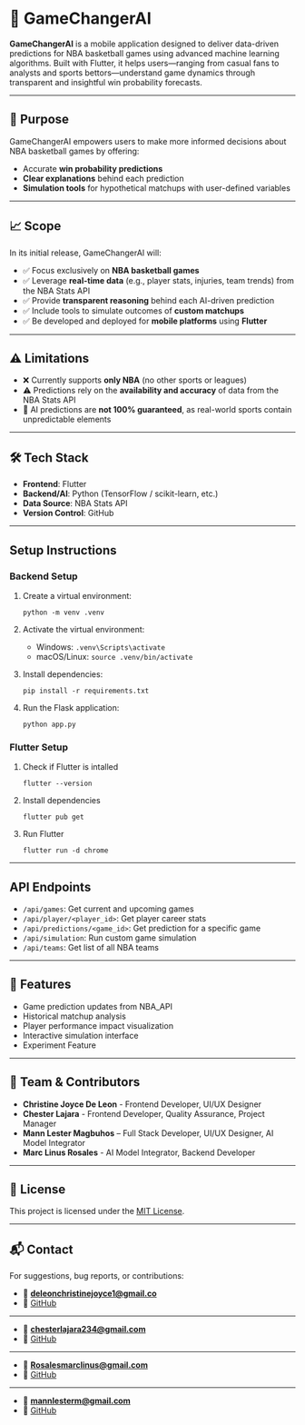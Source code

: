 # 🏀 GameChangerAI

**GameChangerAI** is a mobile application designed to deliver data-driven predictions for NBA basketball games using advanced machine learning algorithms. Built with Flutter, it helps users—ranging from casual fans to analysts and sports bettors—understand game dynamics through transparent and insightful win probability forecasts.

---

## 📌 Purpose

GameChangerAI empowers users to make more informed decisions about NBA basketball games by offering:

- Accurate **win probability predictions**
- **Clear explanations** behind each prediction
- **Simulation tools** for hypothetical matchups with user-defined variables

---

## 📈 Scope

In its initial release, GameChangerAI will:

- ✅ Focus exclusively on **NBA basketball games**
- ✅ Leverage **real-time data** (e.g., player stats, injuries, team trends) from the NBA Stats API
- ✅ Provide **transparent reasoning** behind each AI-driven prediction
- ✅ Include tools to simulate outcomes of **custom matchups**
- ✅ Be developed and deployed for **mobile platforms** using **Flutter**

---

## ⚠️ Limitations

- ❌ Currently supports **only NBA** (no other sports or leagues)
- ⚠️ Predictions rely on the **availability and accuracy** of data from the NBA Stats API
- 🚫 AI predictions are **not 100% guaranteed**, as real-world sports contain unpredictable elements

---

## 🛠️ Tech Stack

- **Frontend**: Flutter
- **Backend/AI**: Python (TensorFlow / scikit-learn, etc.)
- **Data Source**: NBA Stats API
- **Version Control**: GitHub

---

## Setup Instructions
 
 ### Backend Setup
 
 1. Create a virtual environment:
    ```
    python -m venv .venv
    ```
 
 2. Activate the virtual environment:
    - Windows: `.venv\Scripts\activate`
    - macOS/Linux: `source .venv/bin/activate`
 
 3. Install dependencies:
    ```
    pip install -r requirements.txt
    ```
 
 4. Run the Flask application:
    ```
    python app.py
    ```
 
 ### Flutter Setup
 1. Check if Flutter is intalled
    ```
    flutter --version
    ```  
 2. Install dependencies
     ```
    flutter pub get
    ```  
 3. Run Flutter
     ```
    flutter run -d chrome
    ```  
 ---
 
 ## API Endpoints
 
 - `/api/games`: Get current and upcoming games
 - `/api/player/<player_id>`: Get player career stats
 - `/api/predictions/<game_id>`: Get prediction for a specific game
 - `/api/simulation`: Run custom game simulation
 - `/api/teams`: Get list of all NBA teams
---

## 📱 Features

- Game prediction updates from NBA_API
- Historical matchup analysis  
- Player performance impact visualization  
- Interactive simulation interface  
- Experiment Feature
---

## 🧠 Team & Contributors
- **Christine Joyce De Leon** - Frontend Developer, UI/UX Designer
- **Chester Lajara** - Frontend Developer, Quality Assurance, Project Manager
- **Mann Lester Magbuhos** – Full Stack Developer, UI/UX Designer, AI Model Integrator  
- **Marc Linus Rosales** - AI Model Integrator, Backend Developer

---

## 📄 License

This project is licensed under the [MIT License](LICENSE).

---

## 📬 Contact

For suggestions, bug reports, or contributions:

- 📧 **deleonchristinejoyce1@gmail.co**  
- 🔗 [GitHub](https://github.com/christinedln)
---
- 📧 **chesterlajara234@gmail.com**  
- 🔗 [GitHub](https://github.com/Chesterlajara)
---
- 📧 **Rosalesmarclinus@gmail.com**  
- 🔗 [GitHub](https://github.com/MarcLinus)
---
- 📧 **mannlesterm@gmail.com**  
- 🔗 [GitHub](https://github.com/MannLester)


